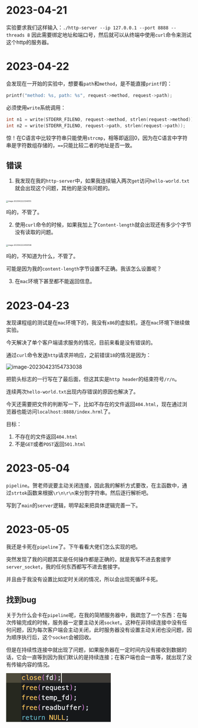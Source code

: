 # 2023-04-21

实验要求我们这样输入：`./http-server --ip 127.0.0.1 --port 8888 --threads 8`
因此需要绑定地址和端口号，然后就可以从终端中使用`curl`命令来测试这个http的服务器。

# 2023-04-22

会发现在一开始的实验中，想要看`path`和`method`，是不能直接`printf`的：

```c
printf("method: %s, path: %s", request->method, request->path);
```

必须使用`write`系统调用：

```c
int n1 = write(STDERR_FILENO, request->method, strlen(request->method));
int n2 = write(STDERR_FILENO, request->path, strlen(request->path));
```

惊！在C语言中比较字符串只能使用`strcmp`，相等即返回0，因为在C语言中字符串是字符数组存储的，`==`只能比较二者的地址是否一致。

## 错误

1. 我发现在我的`http-server`中，如果我连续输入两次`get`访问`hello-world.txt`就会出现这个问题，其他的是没有问题的。

<img src="https://image-save-1309598795.cos.ap-nanjing.myqcloud.com/typora/image-20230422223346155.png" alt="image-20230422223346155" style="zoom:33%;" />

吗的，不管了。

2. 使用`curl`命令的时候，如果我加上了`Content-length`就会出现还有多少个字节没有读取的问题。

<img src="https://image-save-1309598795.cos.ap-nanjing.myqcloud.com/typora/image-20230422224550596.png" alt="image-20230422224550596" style="zoom:33%;" />

吗的，不知道为什么，不管了。

可能是因为我的`content-length`字节设置不正确。我该怎么设置呢？

3. 在`mac`环境下甚至都不能返回信息。

# 2023-04-23

发现课程组的测试是在`mac`环境下的，我没有`x86`的虚拟机，遂在`mac`环境下继续做实验。

今天解决了单个客户端请求服务的情况，目前来看是没有错误的。

通过`curl`命令发送`http`请求并响应，之前错误`18`的情况是因为：

![image-20230423154733038](https://image-save-1309598795.cos.ap-nanjing.myqcloud.com/typora/image-20230423154733038.png)

把箭头标志的一行写在了最后面，但这其实是`http header`的结束符号`/r/n`。

连续两次`hello-world.txt`出现内存错误的原因也解决了。

今天还需要把文件的判断写一下，比如不存在的文件返回`404.html`，现在通过浏览器也能访问`localhost:8888/index.hrml`了。

目标：

1. 不存在的文件返回`404.html`
2. 不是`GET`或者`POST`返回`501.html`

# 2023-05-04

`pipeline`。贺老师说要主动关闭连接，因此我的解析方式要改，在主函数中，通过`strtok`函数来根据`\r\n\r\n`来分割字符串。然后逐行解析吧。

写到了`main`的`server`逻辑，明早起来把具体逻辑完善一下。

# 2023-05-05

我还是卡死在`pipeline`了。下午看看大佬们怎么实现的吧。

突然发现了我的问题其实是任何操作都是正确的，就是我写不进去套接字`server_socket`，我的任何东西都写不进去套接字。

并且由于我没有设置比如定时关闭的情况，所以会出现死循环卡死。

## 找到bug

关于为什么会卡在`pipeline`呢，在我的简陋服务器中，我疏忽了一个东西：在每次传输完成的时候，服务器一定要主动关闭`socket`。这种在非持续连接中没有任何问题，因为每次客户端会主动关闭，此时服务器没有设置主动关闭也没问题，因为顺序执行后，这个`socket`会被回收。

但是在持续性连接中就出现了问题，如果服务器在一定时间内没有接收到数据的话，它会一直等到因为我们默认的是持续连接；在客户端也会一直等，就出现了没有传输内容的情况。

<img src="./img/log/image-20230505173344334.png" alt="image-20230505173344334" style="zoom:50%;" />
